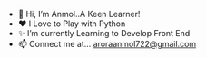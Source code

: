 - 👀 Hi, I’m Anmol..A Keen Learner!
- ❤️ I Love to Play with Python
- ✨ I’m currently Learning to Develop Front End 
- 📫 Connect me at... aroraanmol722@gmail.com

<!---
ASquareO4/ASquareO4 is a ✨ special ✨ repository because its `README.md` (this file) appears on your GitHub profile.
You can click the Preview link to take a look at your changes.
--->
